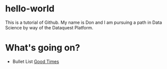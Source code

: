 # hello-world
This is a tutorial of Github.
My name is Don and I am pursuing a path in Data Science by way of the Dataquest Platform.
# What's going on?
- Bullet List
[Good Times](http://www.nba.com)
